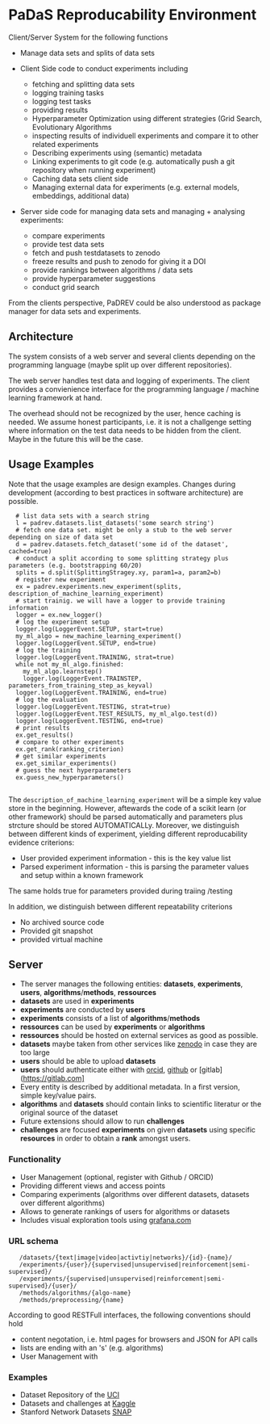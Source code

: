 # PaDaS Reproducability Environment

Client/Server System for the following functions

- Manage data sets and splits of data sets
- Client Side code to conduct experiments including
  - fetching and splitting data sets
  - logging training tasks
  - logging test tasks
  - providing results
  - Hyperparameter Optimization using different strategies (Grid Search, Evolutionary Algorithms
  - inspecting results of individuell experiments and compare it to other related experiments
  - Describing experiments using (semantic) metadata
  - Linking experiments to git code (e.g. automatically push a git repository when running experiment)
  - Caching data sets client side
  - Managing external data for experiments (e.g. external models, embeddings, additional data)
  
- Server side code for managing data sets and managing + analysing experiments:
  - compare experiments
  - provide test data sets
  - fetch and push testdatasets to zenodo
  - freeze results and push to zenodo for giving it a DOI
  - provide rankings between algorithms / data sets
  - provide hyperparameter suggestions
  - conduct grid search

From the clients perspective, PaDREV could be also understood as package manager for data sets and experiments.
  


## Architecture

The system consists of a web server and several clients depending on the programming language (maybe split up over different repositories).

The web server handles test data and logging of experiments. The client provides a convienience interface for the programming language / machine learning framework at hand. 

The overhead should not be recognized by the user, hence caching is needed. We assume honest participants, i.e. it is not a challgenge setting where information on the test data needs to be hidden from the client. Maybe in the future this will be the case.


## Usage Examples

Note that the usage examples are design examples. Changes during development (according to best practices in software architecture) are possible.

```
  # list data sets with a search string
  l = padrev.datasets.list_datasets('some search string')
  # fetch one data set. might be only a stub to the web server depending on size of data set
  d = padrev.datasets.fetch_dataset('some id of the dataset', cached=true)
  # conduct a split according to some splitting strategy plus parameters (e.g. bootstrapping 60/20)
  splits = d.split(SplittingStragey.xy, param1=a, param2=b)
  # register new experiment
  ex = padrev.experiments.new_experiment(splits, description_of_machine_learning_experiment)
  # start trainig. we will have a logger to provide training information
  logger = ex.new_logger()
  # log the experiment setup
  logger.log(LoggerEvent.SETUP, start=true)
  my_ml_algo = new_machine_learning_experiment()
  logger.log(LoggerEvent.SETUP, end=true)
  # log the training
  logger.log(LoggerEvent.TRAINING, strat=true)
  while not my_ml_algo.finished:
	my_ml_algo.learnstep()
	logger.log(LoggerEvent.TRAINSTEP, parameters_from_training_step_as_keyval)
  logger.log(LoggerEvent.TRAINING, end=true)
  # log the evaluation
  logger.log(LoggerEvent.TESTING, strat=true)
  logger.log(LoggerEvent.TEST_RESULTS, my_ml_algo.test(d))
  logger.log(LoggerEvent.TESTING, end=true)
  # print results
  ex.get_results()
  # compare to other experiments
  ex.get_rank(ranking_criterion)
  # get similar experiments
  ex.get_similar_experiments()
  # guess the next hyperparameters
  ex.guess_new_hyperparameters()
  
```

The `description_of_machine_learning_experiment` will be a simple key value store in the beginning. However, aftewards the code of a scikit learn (or other framework) should be parsed automatically and parameters plus strcture should be stored AUTOMATICALLy. Moreover, we distinguish between different kinds of experiment, yielding different reproducability evidence criterions:
   - User provided experiment information - this is the key value list
   - Parsed experiment information - this is parsing the parameter values and setup within a known framework
   
The same holds true for parameters provided during traiing /testing
   
In addition, we distinguish between different repeatability criterions 
   - No archived source code
   - Provided git snapshot
   - provided virtual machine
   

## Server 
   
   - The server manages the following entities: **datasets**, **experiments**, **users**, **algorithms**/**methods**, **ressources**
   - **datasets** are used in **experiments**
   - **experiments** are conducted by **users**
   - **experiments** consists of a list of **algorithms**/**methods**
   - **ressources** can be used by **experiments** or **algorithms**
   - **ressources** should be hosted on external services as good as possible.
   - **datasets** maybe taken from other services like [zenodo](http://zenodo.org) in case they are too large
   - **users** should be able to upload **datasets**
   - **users** should authenticate either with [orcid](https://orcid.org), [github](https://github.com) or [gitlab](https://gitlab.com]
   - Every entity is described by additional metadata. In  a first version, simple key/value pairs.
   - **algorithms** and **datasets** should contain links to scientific literatur or the original source of the dataset
   - Future extensions should allow to run **challenges**
   - **challenges** are focused **experiments** on given **datasets** using specific **resources** in order to obtain a **rank** amongst users.
   
   
   
   
### Functionality 
   
   - User Management (optional, register with Github / ORCID)
   - Providing different views and access points
   - Comparing experiments (algorithms over different datasets, datasets over different algorithms)
   - Allows to generate rankings of users for algorithms or datasets 
   - Includes visual exploration tools using [grafana.com](http://grafana.com/)
   
### URL schema
   
   ```
      /datasets/{text|image|video|activtiy|networks}/{id}-{name}/ 
      /experiments/{user}/{supervised|unsupervised|reinforcement|semi-supervised}/
      /experiments/{supervised|unsupervised|reinforcement|semi-supervised}/{user}/
      /methods/algorithms/{algo-name}
      /methods/preprocessing/{name}
   ```
   
   According to good RESTFull interfaces, the following conventions should hold
   
   - content negotation, i.e. html pages for browsers and JSON for API calls
   - lists are ending with an 's' (e.g. algorithms) 
   - User Management with 
   
   
   
### Examples

- Dataset Repository of the [UCI](http://archive.ics.uci.edu/ml/index.php)
- Datasets and challenges at [Kaggle](http://kaggle.com)
- Stanford Network Datasets [SNAP](https://snap.stanford.edu/data/)
   
